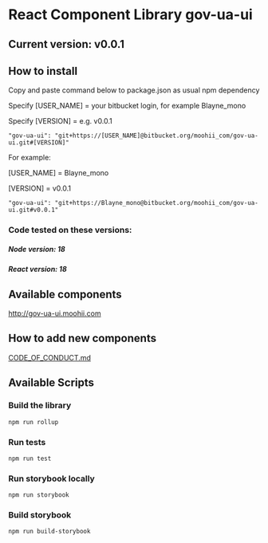 # React Component Library gov-ua-ui

## Current version: v0.0.1

## How to install

Copy and paste command below to package.json as usual npm dependency

Specify [USER_NAME] = your bitbucket login, for example Blayne_mono

Specify [VERSION] = e.g. v0.0.1
```
"gov-ua-ui": "git+https://[USER_NAME]@bitbucket.org/moohii_com/gov-ua-ui.git#[VERSION]"
```

For example:

[USER_NAME] = Blayne_mono

[VERSION] = v0.0.1

```
"gov-ua-ui": "git+https://Blayne_mono@bitbucket.org/moohii_com/gov-ua-ui.git#v0.0.1"
```

### Code tested on these versions:

##### Node version: 18

##### React version: 18 

## Available components

http://gov-ua-ui.moohii.com

## How to add new components

[CODE_OF_CONDUCT.md](CODE_OF_CONDUCT.md)

## Available Scripts

### Build the library

```
npm run rollup
```

### Run tests

```
npm run test
```

### Run storybook locally

```
npm run storybook
```

### Build storybook

```
npm run build-storybook
```
